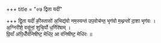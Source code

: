 +++
title = "०७ द्विता यदीं"

+++
द्वि॒ता यदीं॑ की॒स्तासो॑ अ॒भिद्य॑वो नम॒स्यन्त॑ उप॒वोच॑न्त॒ भृग॑वो म॒थ्नन्तो॑ दा॒शा भृग॑वः ।  
अ॒ग्निरी॑शे॒ वसू॑नां॒ शुचि॒र्यो ध॒र्णिरे॑षाम् ।  
प्रि॒याँ अ॑पि॒धीँर्व॑निषीष्ट॒ मेधि॑र॒ आ व॑निषीष्ट॒ मेधि॑रः ॥
